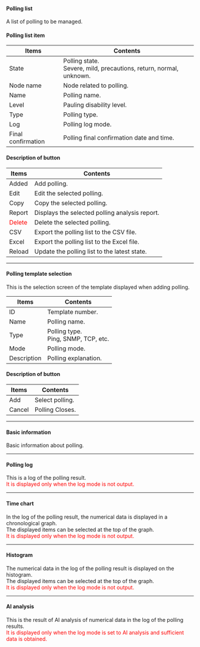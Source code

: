 #### Polling list

<div class="text-xl mb-2 text-left">
A list of polling to be managed.
</div>

>>>
#### Polling list item

<div class="text-xl">

| Items | Contents |
| ---- | ---- |
| State | Polling state.<br> Severe, mild, precautions, return, normal, unknown.|
| Node name | Node related to polling.|
| Name | Polling name.|
| Level | Pauling disability level.|
| Type | Polling type.|
| Log | Polling log mode.|
| Final confirmation | Polling final confirmation date and time.|

</div>

>>>
#### Description of button

<div class="text-xl">

| Items | Contents |
| ---- | ---- |
| Added | Add polling.|
| Edit | Edit the selected polling.|
| Copy | Copy the selected polling.|
| Report | Displays the selected polling analysis report.|
| <Span style = "color: red;"> Delete </span> | Delete the selected polling.|
| CSV | Export the polling list to the CSV file.|
| Excel | Export the polling list to the Excel file.|
| Reload | Update the polling list to the latest state.|
</div>


---
#### Polling template selection

<div class="text-xl mb-2 text-left">
This is the selection screen of the template displayed when adding polling.
</div>

>>>

<div class="text-xl">

| Items | Contents |
| ---- | ---- |
| ID | Template number.|
| Name | Polling name.|
| Type | Polling type.<br> Ping, SNMP, TCP, etc. |
| Mode | Polling mode.|
| Description | Polling explanation.|

</div>

>>>
#### Description of button

<div class="text-xl">

| Items | Contents |
| ---- | ---- |
| Add | Select polling.|
| Cancel | Polling Closes.|
</div>


---
#### Basic information

<div class="text-xl mb-2 text-left">
Basic information about polling.
</div>


---
#### Polling log

<div class="text-xl mb-2 text-left">
This is a log of the polling result.<br>
<Span style = "color: red;"> It is displayed only when the log mode is not output.</span>
</div>


---
#### Time chart

<div class="text-xl mb-2 text-left">
In the log of the polling result, the numerical data is displayed in a chronological graph.<br>
The displayed items can be selected at the top of the graph.<br>
<Span style = "color: red;"> It is displayed only when the log mode is not output.</span>
</div>

---
#### Histogram

<div class="text-xl mb-2 text-left">
The numerical data in the log of the polling result is displayed on the histogram.<br>
The displayed items can be selected at the top of the graph.<br>
<Span style = "color: red;"> It is displayed only when the log mode is not output.</span>
</div>


---
#### AI analysis

<div class="text-xl mb-2 text-left">
This is the result of AI analysis of numerical data in the log of the polling results.<br>
<Span style = "color: red;"> It is displayed only when the log mode is set to AI analysis and sufficient data is obtained.</span>
</div>


